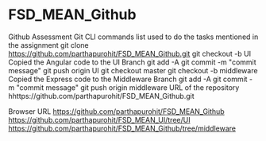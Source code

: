# FSD_MEAN_Github
Github Assessment
Git CLI commands list used to do the tasks mentioned in the assignment
git clone https://github.com/parthapurohit/FSD_MEAN_Github.git
git checkout -b UI
Copied the Angular code to the UI Branch
git add -A
git commit -m "commit message"
git push origin UI
git checkout master
git checkout -b middleware
Copied the Express code to the Middleware Branch
git add -A
git commit -m "commit message"
git push origin middleware
URL of the repository
hhttps://github.com/parthapurohit/FSD_MEAN_Github.git

Browser URL
https://github.com/parthapurohit/FSD_MEAN_Github
https://github.com/parthapurohit/FSD_MEAN_UI/tree/UI
https://github.com/parthapurohit/FSD_MEAN_Github/tree/middleware
